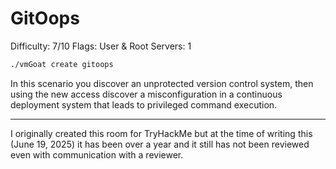 # GitOops

Difficulty: 7/10
Flags: User & Root
Servers: 1

```bash
./vmGoat create gitoops
```

In this scenario you discover an unprotected version control system, then using the new access discover a misconfiguration in a continuous deployment system that leads to privileged command execution.

---

I originally created this room for TryHackMe but at the time of writing this (June 19, 2025) it has been over a year and it still has not been reviewed even with communication with a reviewer.
